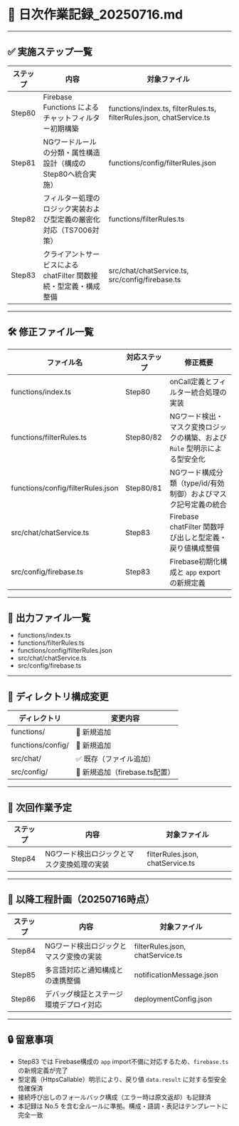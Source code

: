 # 📆 日次作業記録_20250716.md

---

## ✅ 実施ステップ一覧

| ステップ | 内容                                                                                      | 対象ファイル                                         |
|----------|-------------------------------------------------------------------------------------------|------------------------------------------------------|
| Step80   | Firebase Functions によるチャットフィルター初期構築                                       | functions/index.ts, filterRules.ts, filterRules.json, chatService.ts |
| Step81   | NGワードルールの分類・属性構造設計（構成のStep80へ統合実施）                             | functions/config/filterRules.json                    |
| Step82   | フィルター処理のロジック実装および型定義の厳密化対応（TS7006対策）                       | functions/filterRules.ts                             |
| Step83   | クライアントサービスによる chatFilter 関数接続・型定義・構成整備                         | src/chat/chatService.ts, src/config/firebase.ts      |

---

## 🛠 修正ファイル一覧

| ファイル名                                 | 対応ステップ | 修正概要                                                                  |
|--------------------------------------------|--------------|---------------------------------------------------------------------------|
| functions/index.ts                         | Step80       | onCall定義とフィルター統合処理の実装                                      |
| functions/filterRules.ts                   | Step80/82    | NGワード検出・マスク変換ロジックの構築、および `Rule` 型明示による型安全化    |
| functions/config/filterRules.json          | Step80/81    | NGワード構成分類（type/id/有効制御）およびマスク記号定義の統合              |
| src/chat/chatService.ts                    | Step83       | Firebase chatFilter 関数呼び出しと型定義・戻り値構成整備                      |
| src/config/firebase.ts                     | Step83       | Firebase初期化構成と `app` export の新規定義                                |

---

## 📂 出力ファイル一覧

- functions/index.ts  
- functions/filterRules.ts  
- functions/config/filterRules.json  
- src/chat/chatService.ts  
- src/config/firebase.ts  

---

## 📁 ディレクトリ構成変更

| ディレクトリ             | 変更内容   |
|--------------------------|------------|
| functions/               | 🔹 新規追加 |
| functions/config/        | 🔹 新規追加 |
| src/chat/                | ✅ 既存（ファイル追加） |
| src/config/              | 🔹 新規追加（firebase.ts配置） |

---

## 🎯 次回作業予定

| ステップ | 内容                                                          | 対象ファイル                           |
|----------|---------------------------------------------------------------|----------------------------------------|
| Step84   | NGワード検出ロジックとマスク変換処理の実装                   | filterRules.json, chatService.ts       |

---

## 📌 以降工程計画（20250716時点）

| ステップ | 内容                                                | 対象ファイル                       |
|----------|-----------------------------------------------------|------------------------------------|
| Step84   | NGワード検出ロジックとマスク変換の実装             | filterRules.json, chatService.ts   |
| Step85   | 多言語対応と通知構成との連携整備                   | notificationMessage.json           |
| Step86   | デバッグ検証とステージ環境デプロイ対応             | deploymentConfig.json              |

---

## 🔒 留意事項

- Step83 では Firebase構成の `app` import不備に対応するため、`firebase.ts` の新規定義が完了  
- 型定義（HttpsCallable）明示により、戻り値 `data.result` に対する型安全性確保済  
- 接続呼び出しのフォールバック構成（エラー時は原文返却）も記録済  
- 本記録は No.5 を含む全ルールに準拠。構成・語調・表記はテンプレートに完全一致